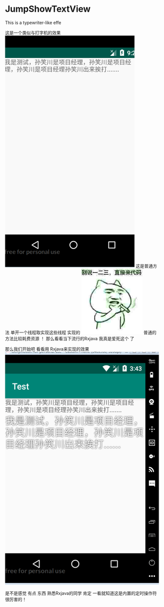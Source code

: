 # JumpShowTextView
This is a typewriter-like effe

这是一个类似与打字机的效果 
![image](https://github.com/cooek/JumpShowTextView/blob/master/Test.gif)
这是普通方法 单开一个线程取实现这些线程 实现的
![image](https://github.com/cooek/JumpShowTextView/blob/master/3994917-cd3c64eb6fa97663.jpg)
 普通的方法比较耗费资源 ！
 那么看看当下流行的Rxjava 我真是爱死这个 了

那么我们开始吧 看看用 Rxjava来实现的效果
![image](https://github.com/cooek/JumpShowTextView/blob/master/test2.gif)

是不是感觉 有点 东西 熟悉Rxjava的同学 肯定 一看就知道这是内置的定时操作符 很厉害的！


